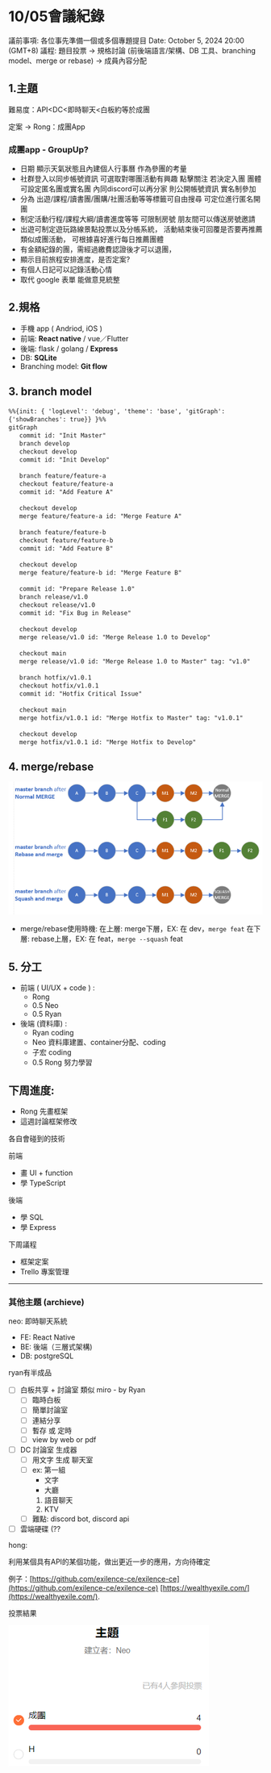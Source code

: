 # 10/05會議紀錄

議前事項: 各位事先準備一個或多個專題提目
Date: October 5, 2024 20:00 (GMT+8)
議程: 題目投票 
→ 規格討論 (前後端語言/架構、DB 工具、branching model、merge or rebase) 
→ 成員內容分配

## 1.主題

難易度：API<DC<即時聊天<白板約等於成團

定案 → Rong：成團App 

### 成團app - GroupUp?

- 日期 顯示天氣狀態且內建個人行事曆 作為參團的考量
- 社群登入以同步帳號資訊
可選取對哪團活動有興趣 點擊關注
若決定入團 團體可設定匿名團或實名團
內同discord可以再分家
則公開帳號資訊 實名制參加
- 分為 出遊/課程/讀書團/團購/社團活動等等標籤可自由搜尋
可定位進行匿名開團
- 制定活動行程/課程大綱/讀書進度等等
可限制房號 朋友間可以傳送房號邀請
- 出遊可制定遊玩路線景點投票以及分帳系統，
活動結束後可回覆是否要再推薦類似成團活動，
可根據喜好進行每日推薦團體
- 有金額紀錄的團，需經過繳費認證後才可以退團，
- 顯示目前旅程安排進度，是否定案?
- 有個人日記可以記錄活動心情
- 取代 google 表單 能做意見統整

## 2.規格

- 手機 app ( Andriod, iOS )
- 前端: **React native** / vue／Flutter
- 後端: flask / golang / **Express**
- DB: **SQLite**
- Branching model: **Git flow**

## 3. branch model

```mermaid
%%{init: { 'logLevel': 'debug', 'theme': 'base', 'gitGraph': {'showBranches': true}} }%%
gitGraph
   commit id: "Init Master"
   branch develop
   checkout develop
   commit id: "Init Develop"
   
   branch feature/feature-a
   checkout feature/feature-a
   commit id: "Add Feature A"

   checkout develop
   merge feature/feature-a id: "Merge Feature A"
   
   branch feature/feature-b
   checkout feature/feature-b
   commit id: "Add Feature B"
   
   checkout develop
   merge feature/feature-b id: "Merge Feature B"
   
   commit id: "Prepare Release 1.0"
   branch release/v1.0
   checkout release/v1.0
   commit id: "Fix Bug in Release"
   
   checkout develop
   merge release/v1.0 id: "Merge Release 1.0 to Develop"
   
   checkout main
   merge release/v1.0 id: "Merge Release 1.0 to Master" tag: "v1.0"
   
   branch hotfix/v1.0.1
   checkout hotfix/v1.0.1
   commit id: "Hotfix Critical Issue"
   
   checkout main
   merge hotfix/v1.0.1 id: "Merge Hotfix to Master" tag: "v1.0.1"
   
   checkout develop
   merge hotfix/v1.0.1 id: "Merge Hotfix to Develop"

```

## 4. merge/rebase

![assets/images/image.png](assets/images/image.png)

- merge/rebase使用時機:
在上層: merge下層，EX: 在 dev，`merge feat`
在下層: rebase上層，EX: 在 feat，`merge --squash` feat

## 5. 分工

- 前端 ( UI/UX + code ) :
    - Rong
    - 0.5 Neo
    - 0.5 Ryan
- 後端 (資料庫) :
    - Ryan coding
    - Neo 資料庫建置、container分配、coding
    - 子宏 coding
    - 0.5 Rong 努力學習

## 下周進度:

- Rong 先畫框架
- 這週討論框架修改

各自會碰到的技術

前端

- 畫 UI + function
- 學 TypeScript

後端

- 學 SQL
- 學 Express

下周議程

- 框架定案
- Trello 專案管理

---

### 其他主題 (archieve)

neo: 即時聊天系統

- FE: React Native
- BE: 後端（三層式架構)
- DB: postgreSQL

ryan有半成品

- [ ]  白板共享 + 討論室 類似 miro  - by Ryan
    - [ ]  臨時白板
    - [ ]  簡單討論室
    - [ ]  連結分享
    - [ ]  暫存 或 定時
    - [ ]  view by web or pdf
- [ ]  DC 討論室 生成器
    - [ ]  用文字 生成 聊天室
    - [ ]  ex: 第一組
        - 文字
        - 大廳
        1. 語音聊天
        2. KTV
    - [ ]  難點: discord bot, discord api
- [ ]  雲端硬碟 (??

hong:

利用某個具有API的某個功能，做出更近一步的應用，方向待確定

例子：[https://github.com/exilence-ce/exilence-ce](https://github.com/exilence-ce/exilence-ce)
[https://wealthyexile.com/](https://wealthyexile.com/).  

投票結果

![assets/images/image1.png](assets/images/image1.png)
